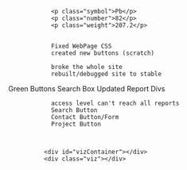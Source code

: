  				<p class="symbol">Pb</p>
                <p class="number">82</p>
                <p class="weight">207.2</p>


                Fixed WebPage CSS
                created new buttons (scratch)
                
                broke the whole site
                rebuilt/debugged site to stable

Green Buttons
Search Box
Updated Report Divs


                access level can't reach all reports
				Search Button
				Contact Button/Form
				Project Button



              <div id="vizContainer"></div>
              <div class="viz"></div>